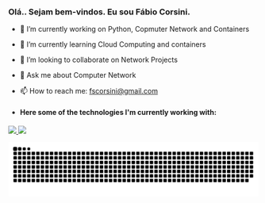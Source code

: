 ### Olá.. Sejam bem-vindos. Eu sou Fábio Corsini.

- 🔭 I’m currently working on Python, Copmuter Network and Containers
- 🌱 I’m currently learning Cloud Computing and containers
- 👯 I’m looking to collaborate on Network Projects
- 💬 Ask me about Computer Network
- 📫 How to reach me: fscorsini@gmail.com


- #### Here some of the technologies I'm currently working with:

<div>
<a href="https://github.com/fscorsini">
<img height="150em" src="https://github-readme-stats-dgfd.vercel.app/api/top-langs/?username=fscorsini&layout=compact&langs_count=7&theme=dracula"/>
<img height="150em" src="https://github-readme-stats-dgfd.vercel.app/api?username=fscorsini&show_icons=true&theme=dracula&include_all_commits=true&count_private=true"/>
</div>
  
![Snake animation](https://github.com/fscorsini/fscorsini/blob/output/github-contribution-grid-snake.svg)
